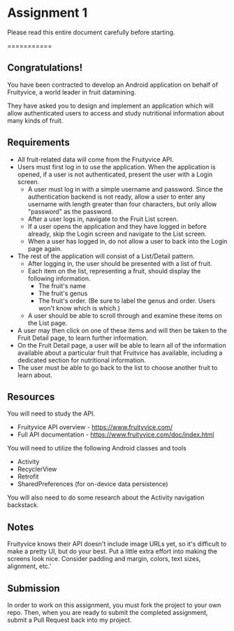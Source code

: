 # Assignment 1

Please read this entire document carefully before starting.

===========

## Congratulations!

You have been contracted to develop an Android application on behalf of Fruityvice, a world leader in fruit datamining.

They have asked you to design and implement an application which will allow authenticated users to access and study nutritional information
about many kinds of fruit.

## Requirements

* All fruit-related data will come from the Fruityvice API.
* Users must first log in to use the application. When the application is opened, if a user is not authenticated, present the user with a Login
  screen.
    * A user must log in with a simple username and password. Since the authentication backend is not ready, allow a user to enter any username
      with length greater than four characters, but only allow "password" as the password.
    * After a user logs in, navigate to the Fruit List screen.
    * If a user opens the application and they have logged in before already, skip the Login screen and navigate to the List screen.
    * When a user has logged in, do not allow a user to back into the Login page again.
* The rest of the application will consist of a List/Detail pattern.
    * After logging in, the user should be presented with a list of fruit.
    * Each item on the list, representing a fruit, should display the following information.
        * The fruit's name
        * The fruit's genus
        * The fruit's order. (Be sure to label the genus and order. Users won't know which is which.)
    * A user should be able to scroll through and examine these items on the List page.
* A user may then click on one of these items and will then be taken to the Fruit Detail page, to learn further information.
* On the Fruit Detail page, a user will be able to learn all of the information available about a particular fruit that Fruitvice has available,
  including a dedicated section for nutritional information.
* The user must be able to go back to the list to choose another fruit to learn about.

## Resources

You will need to study the API.

* Fruityvice API overview - https://www.fruityvice.com/
* Full API documentation -  https://www.fruityvice.com/doc/index.html

You will need to utilize the following Android classes and tools

* Activity
* RecyclerView
* Retrofit
* SharedPreferences (for on-device data persistence)

You will also need to do some research about the Activity navigation backstack.

## Notes

Fruityvice knows their API doesn't include image URLs yet, so it's difficult to make a pretty UI, but do your best. Put a little extra effort
into making the screens look nice. Consider padding and margin, colors, text sizes, alignment, etc.'

## Submission

In order to work on this assignment, you must fork the project to your own repo. Then, when you are ready to submit the completed assignment,
submit a Pull Request back into my project.  
